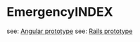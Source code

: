 # EmergencyINDEX

see: [Angular prototype](/ng/emergencyindex/)
see: [Rails prototype](/rails/emergencyindex/)
